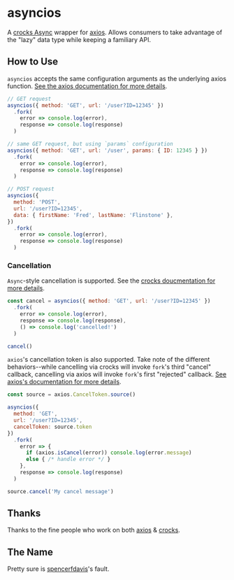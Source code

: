 # asyncios

A [crocks Async](https://crocks.dev/docs/crocks/Async.html) wrapper for [axios](https://github.com/axios/axios). Allows consumers to take advantage of the "lazy" data type while keeping a familiary API.

## How to Use

`asyncios` accepts the same configuration arguments as the underlying axios function. [See the axios documentation for more details](https://github.com/axios/axios#request-config).

```js
// GET request
asyncios({ method: 'GET', url: '/user?ID=12345' })
  .fork(
    error => console.log(error),
    response => console.log(response)
  )
```

```js
// same GET request, but using `params` configuration
asyncios({ method: 'GET', url: '/user', params: { ID: 12345 } })
  .fork(
    error => console.log(error),
    response => console.log(response)
  )
```

```js
// POST request
asyncios({
  method: 'POST',
  url: '/user?ID=12345',
  data: { firstName: 'Fred', lastName: 'Flinstone' },
})
  .fork(
    error => console.log(error),
    response => console.log(response)
  )
```

### Cancellation
`Async`-style cancellation is supported. See the [crocks doucmentation for more details](https://crocks.dev/docs/crocks/Async.html).

```js
const cancel = asyncios({ method: 'GET', url: '/user?ID=12345' })
  .fork(
    error => console.log(error),
    response => console.log(response),
    () => console.log('cancelled!')
  )

cancel()
```

`axios`'s cancellation token is also supported. Take note of the different behaviors--while cancelling via crocks will invoke `fork`'s third "cancel" callback, cancelling via axios will invoke `fork`'s first "rejected" callback. [See axios's documentation for more details](https://github.com/axios/axios#cancellation).

```js
const source = axios.CancelToken.source()

asyncios({
  method: 'GET',
  url: '/user?ID=12345',
  cancelToken: source.token
})
  .fork(
    error => {
      if (axios.isCancel(error)) console.log(error.message)
      else { /* handle error */ }
    },
    response => console.log(response)
  )

source.cancel('My cancel message')

```

## Thanks

Thanks to the fine people who work on both [axios](https://github.com/axios/axios) & [crocks](https://crocks.dev/).


## The Name

Pretty sure is [spencerfdavis](https://github.com/spencerfdavis)'s fault.
